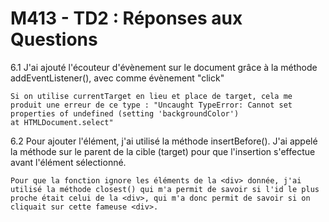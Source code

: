 # M413 - TD2 : Réponses aux Questions

6.1
    J'ai ajouté l'écouteur d'évènement sur le document grâce à la méthode addEventListener(), avec comme évènement "click"
    
    Si on utilise currentTarget en lieu et place de target, cela me produit une erreur de ce type : "Uncaught TypeError: Cannot set properties of undefined (setting 'backgroundColor')
    at HTMLDocument.select"
    
6.2
    Pour ajouter l'élément, j'ai utilisé la méthode insertBefore(). J'ai appelé la méthode sur le parent de la cible (target) pour que l'insertion s'effectue avant l'élément sélectionné.
    
    Pour que la fonction ignore les éléments de la <div> donnée, j'ai utilisé la méthode closest() qui m'a permit de savoir si l'id le plus proche était celui de la <div>, qui m'a donc permit de savoir si on cliquait sur cette fameuse <div>.
